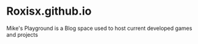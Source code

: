 # Roxisx.github.io
Mike's Playground is a Blog space used to host current developed games and projects
